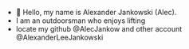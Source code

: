 - 👋 Hello, my name is Alexander Jankowski (Alec).
- I am an outdoorsman who enjoys lifting
- locate my github @AlecJankow and other account @AlexanderLeeJankowski

<!---
AlecJankow/AlecJankow is a ✨ special ✨ repository because its `README.md` (this file) appears on your GitHub profile.
You can click the Preview link to take a look at your changes.
--->
